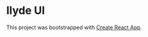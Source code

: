 # Ilyde UI

This project was bootstrapped with [Create React App](https://github.com/facebook/create-react-app).
